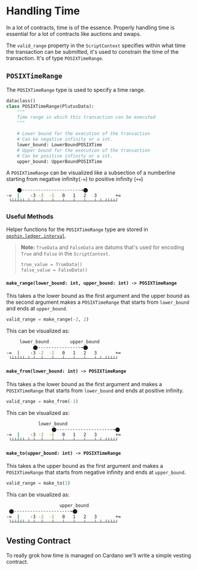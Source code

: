 # Handling Time

In a lot of contracts, time is of the essence.
Properly handling time is essential for a lot of contracts like auctions and swaps.

The `valid_range` property in the `ScriptContext` specifies within what time the transaction can be submitted, it's used to constrain the time of the transaction.
It's of type `POSIXTimeRange`.

## `POSIXTimeRange`

The `POSIXTimeRange` type is used to specify a time range.

```python
dataclass()
class POSIXTimeRange(PlutusData):
    """
    Time range in which this transaction can be executed
    """

    # Lower bound for the execution of the transaction
    # Can be negative infinity or a int.
    lower_bound: LowerBoundPOSIXTime
    # Upper bound for the execution of the transaction
    # Can be positive infinity or a int.
    upper_bound: UpperBoundPOSIXTime
```

A `POSIXTimeRange` can be visualized like a subsection of a numberline starting from negative infinity(`-∞`) to positive infinity (`+∞`)

```sh
    ⬤----------------------→⬤
-∞  |    -3 -2  -1   0   1   2   3       +∞
 └┴┴┴┴┴─┴─┴──┴───┴───┴───┴───┴───┴─┴─┴┴┴┴┘ 
```

### Useful Methods

Helper functions for the `POSIXTimeRange` type are stored in [`opshin.ledger.interval`](https://opshin.opshin.dev/opshin/ledger/interval.html#opshin.ledger.interval).

>**Note:** `TrueData` and `FalseData` are datums that's used for encoding `True` and `False` in the `ScriptContext`.
>
> ```python
> true_value = TrueData()
> false_value = FalseData()
>```

#### `make_range(lower_bound: int, upper_bound: int) -> POSIXTimeRange`

This takes a the lower bound as the first argument and the upper bound as the second argument makes a `POSIXTimeRange` that starts from `lower_bound` and ends at `upper_bound`.

```python
valid_range = make_range(-3, 2)
```

This can be visualized as:

```sh
     lower_bound        upper_bound
          ⬤----------------→⬤
-∞  |    -3 -2  -1   0   1   2   3       +∞
 └┴┴┴┴┴─┴─┴──┴───┴───┴───┴───┴───┴─┴─┴┴┴┴┘ 
```

#### `make_from(lower_bound: int) -> POSIXTimeRange`

This takes a the lower bound as the first argument and makes a `POSIXTimeRange` that starts from `lower_bound` and ends at positive infinity.

```python
valid_range = make_from(-1)
```

This can be visualized as:

```sh
            lower_bound     
                 ⬤---------------------→⬤
-∞  |    -3 -2  -1   0   1   2   3       +∞
 └┴┴┴┴┴─┴─┴──┴───┴───┴───┴───┴───┴─┴─┴┴┴┴┘ 
```

#### `make_to(upper_bound: int) -> POSIXTimeRange`

This takes a the upper bound as the first argument and makes a `POSIXTimeRange` that starts from negative infinity and ends at `upper_bound`.

```python
valid_range = make_to(1)
```

This can be visualized as:

```sh
                    upper_bound 
 ⬤---------------------→⬤
-∞  |    -3 -2  -1   0   1   2   3       +∞
 └┴┴┴┴┴─┴─┴──┴───┴───┴───┴───┴───┴─┴─┴┴┴┴┘ 
```

## Vesting Contract

To really grok how time is managed on Cardano we'll write a simple vesting contract.
